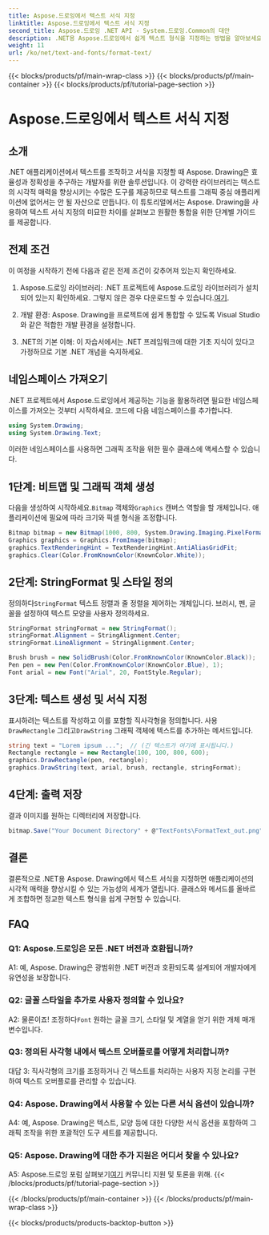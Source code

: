 ```yaml
---
title: Aspose.드로잉에서 텍스트 서식 지정
linktitle: Aspose.드로잉에서 텍스트 서식 지정
second_title: Aspose.드로잉 .NET API - System.드로잉.Common의 대안
description: .NET용 Aspose.드로잉에서 쉽게 텍스트 형식을 지정하는 방법을 알아보세요. 예제가 포함된 단계별 가이드입니다.
weight: 11
url: /ko/net/text-and-fonts/format-text/
---
```


{{< blocks/products/pf/main-wrap-class >}}
{{< blocks/products/pf/main-container >}}
{{< blocks/products/pf/tutorial-page-section >}}

# Aspose.드로잉에서 텍스트 서식 지정

## 소개

.NET 애플리케이션에서 텍스트를 조작하고 서식을 지정할 때 Aspose. Drawing은 효율성과 정확성을 추구하는 개발자를 위한 솔루션입니다. 이 강력한 라이브러리는 텍스트의 시각적 매력을 향상시키는 수많은 도구를 제공하므로 텍스트를 그래픽 중심 애플리케이션에 없어서는 안 될 자산으로 만듭니다. 이 튜토리얼에서는 Aspose. Drawing을 사용하여 텍스트 서식 지정의 미묘한 차이를 살펴보고 원활한 통합을 위한 단계별 가이드를 제공합니다.

## 전제 조건

이 여정을 시작하기 전에 다음과 같은 전제 조건이 갖추어져 있는지 확인하세요.

1.  Aspose.드로잉 라이브러리: .NET 프로젝트에 Aspose.드로잉 라이브러리가 설치되어 있는지 확인하세요. 그렇지 않은 경우 다운로드할 수 있습니다.[여기](https://releases.aspose.com/drawing/net/).

2. 개발 환경: Aspose. Drawing을 프로젝트에 쉽게 통합할 수 있도록 Visual Studio와 같은 적합한 개발 환경을 설정합니다.

3. .NET의 기본 이해: 이 자습서에서는 .NET 프레임워크에 대한 기초 지식이 있다고 가정하므로 기본 .NET 개념을 숙지하세요.

## 네임스페이스 가져오기

.NET 프로젝트에서 Aspose.드로잉에서 제공하는 기능을 활용하려면 필요한 네임스페이스를 가져오는 것부터 시작하세요. 코드에 다음 네임스페이스를 추가합니다.

```csharp
using System.Drawing;
using System.Drawing.Text;
```

이러한 네임스페이스를 사용하면 그래픽 조작을 위한 필수 클래스에 액세스할 수 있습니다.

## 1단계: 비트맵 및 그래픽 객체 생성

 다음을 생성하여 시작하세요.`Bitmap` 객체와`Graphics` 캔버스 역할을 할 개체입니다. 애플리케이션에 필요에 따라 크기와 픽셀 형식을 조정합니다.

```csharp
Bitmap bitmap = new Bitmap(1000, 800, System.Drawing.Imaging.PixelFormat.Format32bppPArgb);
Graphics graphics = Graphics.FromImage(bitmap);
graphics.TextRenderingHint = TextRenderingHint.AntiAliasGridFit;
graphics.Clear(Color.FromKnownColor(KnownColor.White));
```

## 2단계: StringFormat 및 스타일 정의

 정의하다`StringFormat` 텍스트 정렬과 줄 정렬을 제어하는 개체입니다. 브러시, 펜, 글꼴을 설정하여 텍스트 모양을 사용자 정의하세요.

```csharp
StringFormat stringFormat = new StringFormat();
stringFormat.Alignment = StringAlignment.Center;
stringFormat.LineAlignment = StringAlignment.Center;

Brush brush = new SolidBrush(Color.FromKnownColor(KnownColor.Black));
Pen pen = new Pen(Color.FromKnownColor(KnownColor.Blue), 1);
Font arial = new Font("Arial", 20, FontStyle.Regular);
```

## 3단계: 텍스트 생성 및 서식 지정

표시하려는 텍스트를 작성하고 이를 포함할 직사각형을 정의합니다. 사용`DrawRectangle` 그리고`DrawString` 그래픽 객체에 텍스트를 추가하는 메서드입니다.

```csharp
string text = "Lorem ipsum ...";  // (긴 텍스트가 여기에 표시됩니다.)
Rectangle rectangle = new Rectangle(100, 100, 800, 600);
graphics.DrawRectangle(pen, rectangle);
graphics.DrawString(text, arial, brush, rectangle, stringFormat);
```

## 4단계: 출력 저장

결과 이미지를 원하는 디렉터리에 저장합니다.

```csharp
bitmap.Save("Your Document Directory" + @"TextFonts\FormatText_out.png");
```

## 결론

결론적으로 .NET용 Aspose. Drawing에서 텍스트 서식을 지정하면 애플리케이션의 시각적 매력을 향상시킬 수 있는 가능성의 세계가 열립니다. 클래스와 메서드를 올바르게 조합하면 정교한 텍스트 형식을 쉽게 구현할 수 있습니다.

## FAQ

### Q1: Aspose.드로잉은 모든 .NET 버전과 호환됩니까?

A1: 예, Aspose. Drawing은 광범위한 .NET 버전과 호환되도록 설계되어 개발자에게 유연성을 보장합니다.

### Q2: 글꼴 스타일을 추가로 사용자 정의할 수 있나요?

 A2: 물론이죠! 조정하다`Font` 원하는 글꼴 크기, 스타일 및 계열을 얻기 위한 개체 매개변수입니다.

### Q3: 정의된 사각형 내에서 텍스트 오버플로를 어떻게 처리합니까?

대답 3: 직사각형의 크기를 조정하거나 긴 텍스트를 처리하는 사용자 지정 논리를 구현하여 텍스트 오버플로를 관리할 수 있습니다.

### Q4: Aspose. Drawing에서 사용할 수 있는 다른 서식 옵션이 있습니까?

A4: 예, Aspose. Drawing은 텍스트, 모양 등에 대한 다양한 서식 옵션을 포함하여 그래픽 조작을 위한 포괄적인 도구 세트를 제공합니다.

### Q5: Aspose. Drawing에 대한 추가 지원은 어디서 찾을 수 있나요?

 A5: Aspose.드로잉 포럼 살펴보기[여기](https://forum.aspose.com/c/diagram/17) 커뮤니티 지원 및 토론을 위해.
{{< /blocks/products/pf/tutorial-page-section >}}

{{< /blocks/products/pf/main-container >}}
{{< /blocks/products/pf/main-wrap-class >}}

{{< blocks/products/products-backtop-button >}}
